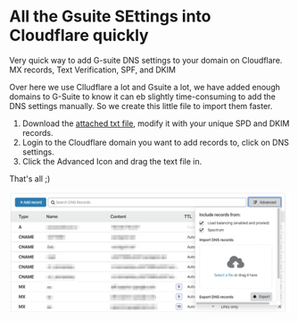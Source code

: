 # All the Gsuite SEttings into Cloudflare quickly
Very quick way to add G-suite DNS settings to your domain on Cloudflare. MX records, Text Verification, SPF, and DKIM

Over here we use Clludflare a lot and Gsuite a lot, we have added enough domains to G-Suite to know it can eb slightly time-consuming to add the DNS settings manually. So we create this little file to import them faster.

1. Download the [attached txt file](gsuite-cloudflare.txt), modify it with your unique SPD and DKIM records.
2. Login to the Cloudflare domain you want to add records to, click on DNS settings.
3. Click the Advanced Icon and drag the text file in.

That's all ;)

![Cloudflare DNS](img.png)
